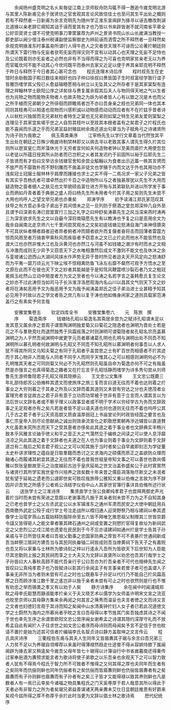<!-- { "loadSidebar": true } -->
　　余闻扬州盛克明之名乆矣毎従江南上京师舣舟防沟辄不得一邂逅今嵗克明北游与其里人陈新甫见余于居贤坊之官舍观其言论风致信佳士也至问其生平出处之概则若有不释然者一日新甫为余言克明先为随州学正淮东宣阃辟为掾寻以诬去檄改荆湖北道掾以亲老辞它阃知其诎于诬而爱其有才也乃皆以书来辟皆谢不就河南省平章全公好崇奨贤士谓不可使克明事刀茟筐箧荐为庐州之景贤书院山长山长嵗满当教授一郡吏部以阙少借注泰州税课副使监察御史为辨前诬而洒雪之所不释然者一旦释然矣余观克明掾淮东时事盖易所谓行人得牛邑人之灾者欤天理不可诬而公论著扵朝廷则所谓天下雷行物与旡妄者欤苟旡妄而得灾则不宜有以动其心也天理之旡妄不足恃也及公论既着则亦旡妄者之必然也非有不当得而得之为可喜也克明家贫亲老无以为养而官辄坎坷不能不动其心今坎坷既平而泰州去家又近足以便于养其亲耶克明不释然于昨日与释然于今日者其心甚可念也
　　程氏连理木诗后序
　　程时叔先生在史馆时余助敎国子暇日数往来相好也四子仲曰徐叔曰赉皆国子生时叔富经学敦行谊子皆雅饬嗜学其父殁已乆愈益辑睦愿相与树立以无坠其父之所存者于是其家棠梨有连理之祥翰林学士欧阳公序之详矣徐与赉复属余叙其后夫人与物同得天地之气以生者也为兆物之物而能物夫物者人也故夫物之为妖为祯者皆人心有以致之况是木也而父之所手植而兄弟朝夕之所徘徊而顾瞻焉者岂不亦曰吾身亲之枝也兄弟同一体也其本同则其枝弗可以相逺也观物而兴感积诚以动物感而动动而应者有不在扵兹乎昔者诗人以枤杜兴独居而无兄弟枤杜者特生之棠也无兄弟则如棠之特生兄弟友爱则棠梨之连理见于其家宜矣嗟乎世之人自剪其枝叶以至戕其本根者盖有之矣君子之扵程氏也能不喜闻而乐道之乎而兄弟冝益封殖兹树余南还道出句章当为子赋角弓之诗诸贤所为诗子则为我歌之
　　佩玉斋类槀序
　　江寜杨先生以学行文章着当代然攷其平生出处在朝廷之日殊少晚嵗待制禁林即又以病去寻以老致其事人谓先生得久扵其位则所以鬯宣皇仁而斧藻休光于无穷者宜何如夫何造物者钟以至美而啬扵大用使忽忽以老徒以所蕴日授其所从防者而已岂积之乆者其发迟约于前固所以裕于后耶先生二子皆贤而有才伯曰文举访余钱塘官舍知余尝业觚翰以为食者出示近藁一帙其言骋而不放严而不靡敦朴而不野刻雕而不凿盖非徒文也学殖于内而文达于外也其用功亦不浅矣冠士冠服士服林林乎肩摩而踵接也求士之实不得一二焉况求一家父子兄弟之皆有其实乎吾杨氏者可谓卓然出扵千百之中造物所以与之者独甚厚犹以先生不大用而疑造物之啬者细人之肤见也文举貌硕齿富仕进方开殆与其弟联轨并进以所学发于事业而炳如丹青者着于典册之盛人将曰杨先生所未用者今扵其子用之矣则先生未尝不大用也呜呼人之望文举兄弟也亦重矣
　　郑涛字序
　　初予读浦江郑氏家范叹其扶导之有方意必多佳子弟出于其间恨未之见一旦列防于祭酒之堂忽郑深仲几自外至且谓予曰深弟名涛已尝筮賔行三加之礼字之曰仲舒矣涛慕先生之风当深来燕时涛再三为深言欲求先生之文以自朂今深将南辕愿先生有以教涛也予复之曰是恶用余文为哉余自闽南北走京师六七千里间尝冥观水之文矣初逾钱塘见怒涛自海门来神怪隳突不可具状纵者横者趋者迎者昻者俯者冲而鬪者欲升而复偃者奋将击而回薄者雷霆方惊而风雨至者万骑衷甲乘秋风而疾驱者予窃意水之文已止扵此而他水不能皆然也及渡大江也亦然非惟大江也及泝黄河也亦然江与河虽不如钱塘之潮汐有时而水之文相与冲激而成则无少异予又窃意天下之水唯相激然后成文不激则不能文也及休沐之余与銮坡诸公逰西山大湖间风挟水作声势无异于昔时所见者迨夫天开风定向之怒涛舒而为平夷一碧万顷云光下映尘埃不惊翔禽防鱼飞泳左右靡不粲然可观予方悟水之至文原在此而不在彼也天下文之妙者其能越是乎是知驾风鞭霆喷沙裂石者乃文之粗冠冕佩玉屹然山立动中矩度者方为文之至者也今以涛之名若字言之虽韩愈氏复生论文之妙亦不过此涛但当如司马子长泝淮浮洛厯观海内名山川以昌其文气则天下文之妙者将在涛矣恶用予文为哉恶用予文为哉予闻涛盖郑氏之佳子弟治进士业甚精予知其必见用于时故以古之学文者告之庶几有以复于涛也他如脩身闲家之道则具载家范涛盖行之有素矣予何言哉














　　安雅堂集卷五
　　钦定四库全书
　　安雅堂集卷六
　　元　陈旅　撰
　　序
　　菊逸斋序
　　钱塘陆孔昭以菊逸名其斋居余尝为之赋诗孔昭谓未足以发其意又属余序之昔周子谓晋陶渊明独爱菊又曰菊花之隠逸者也渊明为晋处士若是花之不与羣艳竞吐而退然独秀于风霜摇落之时则渊明可谓菊隠者矣孔昭名宗亮盖慕渊明之为人乎然吾闻渊明中嵗更字元亮者慕诸葛孔明也孔明与渊明出处不同吾不知渊明所以慕孔明者何故渊明与孔昭又不同吾不知孔昭所以慕渊明者何事吾以人求人犹不得其所同又乌知夫菊之有同于孔昭者乎盖尝思之士有旷百世而相感者不扵其迹而于其心物非人而能与人同者不同乎人而同乎天惟其心之可以相感则渊明何必不为孔明惟其天者之可同则菊又何必不为孔昭然则孔昭虽自命为菊逸亦何不可之有哉虽然是亦强言之也真得菊逸之趣者又在扵忘言乎孔昭恬静而嗜学为诗多秀句尝从刘师鲁先生游师鲁隠君子孔昭又得其隠撡云
　　王文忠公文集序
　　王文忠公既薨三年礼部侍郎苏公伯脩稡其遗文而使旅序之旅三复而言曰道无往而不着也达则着之扵事业之大穷则着之于其身之所及以文辞而着其道则又未尝有穷达之分也夫徳茂者业富理充者言従故古之君子非有意于立功而功常被于世非有意于立言而人谓其言以为法后世以文辞名者或不察乎理义以政事显者或不明于学术以穷经学古为务而文辞政事之无足观者亦有之矣凡若是者皆不足以语夫道也何也道则无往而不着也呜呼公其几于古之君子者乎公天资高朗又质直温厚弱冠上书庙堂论列时政皆经国之要言也及事仁宗皇帝入则尽论思献纳之诚出则效承流宣化之职敭厯累朝再渉近辅皆以直道賛大化虽若未究所志而天下之受其恵者亦侈矣此其道之着于事业者也文辞典实丰畅兴致本乎风雅言论廸乎徳义和平之音正大之气蔼然见于编帙之间读之可以使人息浮靡浇凉之风此其道之着于文辞者也夫道之在人也为事业则着于事业为文辞则着于文辞道岂有二哉后之知言君子观公之文可以知其施于当时者矣公自早嵗即刻志为学従董太史朴讲求理性之蕴自是日取羣籍而悉讨之又求海内之硕儒而质正之盖欲防众理而融诸心而履诸其躬宜其道之无往而不着也昔我世祖皇帝知文事之可以善世也敦尚儒雅以恢张皇猷故至元之治度越前古迨乎皇庆延祐之世文治盖弥盛矣公于此时賔賔然与诸贤行其所学实我世皇作兴培养之效矣数十年来昔之儒臣凋落殆尽斯文之未冺者犹有望于延祐之遗老而公遽即世矣可胜叹哉旅辱公雅知又重以伯脩之言故为序不辞因幷识吾党之所感于公者焉公讳结字仪伯中山人其家世官簿行事详具伯脩所述行状云
　　送张学士之江淮诗序
　　集贤直学士张公良卿纯孝君子也尝拜两御史声光着扵当时而未尝有荣进之意既以老谢事而凡施于其亲者则未尝不力为之不自知其身之已老也昔学士之父左丞武定公以水军镇淮东之通州军肃而民安之大徳中朝廷用兵西南徼外武定公殁于戎行学士号泣走战所以槥归通人迎哭野祭乃相与建祠以奉其遗像学士治窀穸燕山五载始释防服除命至五六皆不拜唯乞推恩祖父制赠其三世皆崇爵令諡又皆得钜人之能文章者篆其碑石通州之祠或变置之则愬扵官得复故址为新祠武定之父忠烈公之戍江隂也遗爱在民民到于今不忘亦请建祠如通州扵是学士告其子孙亲戚与平日所尝往来者曰吾祖父勤事之忠国家防典之厚皆不可不表暴扵世通祠新成吾当衅祭江隂祠方建吾当与其民同执畚锸二祠皆成则吾当燎黄祠下告天子之有嘉贶也吾又将以家乗与士林所为歌诗刻之梓以行逺永凡吾所为皆欲天下后世知为人臣能尽其忠勤则上报之其民祠而享之士大夫又为文辞以哀褒所以劝忠也吾其行哉学士之子孙皆曰大人春秋高顾不能代吾亲行乎公曰吾亦为扵吾亲者不可代也搢绅先生闻之皆叹曰公真纯孝君子也乃皆赋诗以彰其行余闻孟子有言事亲若曽子者可也盖谓人子事亲无非所当为者则未尝有可止之时也公既悬车子孙足以代行乃不能自己扵风霜高寒之日而顾渉淮江数千里之逺岂非以施于亲者未尝有可止之时也欤然则是行也不惟有劝忠之举而锡类之孝又有以劝于人矣
　　静方诗集序
　　余在闽中时闻浦城郑旼之母李氏聪慧而静淑能孝扵亲义于夫又晓艺术以儒学为女师盖许明宋文宣之流亚也旼至京师以其母静方集来余再阅之何其言之蒨秀而温妥也夫言者徳之文而诗又言之文者也妇徳妇言观于其诗而知之矣闽中山水清美钟扵妇人女子者已若此况道徳文学之士蔚然为海内之所慕尚者乎旼之言曰吾母得以孝节旌其门矣吾独虑其诗之不闻于世也幸先生序之余谓昔欧阳文忠公尝序闽女谢希孟之诗谓其隠约深厚守礼而不放希孟自此有闻扵人子往求世之如文忠公者序而母诗则而母闻矣予言不足信于世也旼请不置扵是始为述其可信者扵编端李氏名智贞诗曰静方盖取坤之文言传云
　　程氏具庆诗序
　　三衢程伯东甫与其夫人生同年又皆眉夀其子琚与余言曰吾兄弟三人力贫不足以为养琚自领鄊荐以来虽时得薄禄然趋走仕途曽不得从容娯侍膝下属闽阃辟为掾去家又稍逺矣今嵗吾父母年皆七十琚得以计簿诣行中书省嵗暮南还得乗传过家奉巵酒为夀预求能言者为歌诗将使子弟歌之以乐吾亲也余观天下之可以智力致者人犹有不得焉今程氏于智力所不可致者不惟得之又何其得之厚也夫同年而生者有之矣同年而伉俪则鲜也同年伉俪者有之矣伉俪而皆眉夀则鲜也伉俪皆眉夀者有之矣眉夀而有子孙则鲜也眉夀而有子孙者有之矣三子皆才又能得禄以致其养则鲜也凡是数者人有一焉已云幸矣今诸福之物具集程氏之门天奚専厚于若人哉意其所以得此于天者必有非智力之所为者矣琚兄弟益善谋诸天两亲夀未艾仕日显朝廷推恩有好爵来矣视今兹所得之厚不弥厚乎余扵此时当更为文辞以倡士林之歌诗焉
　　厯代纪统序
